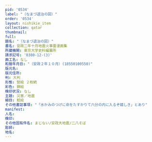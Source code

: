 ```yaml
---
pid: '0534'
label: "（なまづ退治の図）"
order: '0534'
layout: nishikie_item
collection: qatar
thumbnail: 
full: 
題名: "（なまづ退治の図）"
書名: 安政二年十月地震火事雷漫画集
所蔵機関: 東京大学史料編纂所
請求記号: '0380-12-(3)'
画工名: なし
和暦年月日: "（安政２年１０月）(18550100550)"
版元名: 
版元住所: 
判: 大判
形態: 竪絵 ２枚続
彩色: 錦絵
検印状況: なし
主題: 災害／地震
細目: 鯰絵
その他書誌事項: "「水かみのつげに命をたすかりて六分の内に入るぞ嬉しき」とあり"
manifest: 
人名: 
検印: 
その他固有件名: まじない/安政大地震/二八そば
彫師: 
地名: 
---
```

